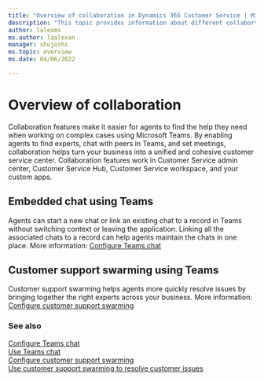 ```yaml
---
title: "Overview of collaboration in Dynamics 365 Customer Service | MicrosoftDocs"
description: "This topic provides information about different collabortion features that are available in Dynamics Customer Service."
author: lalexms
ms.author: laalexan
manager: shujoshi
ms.topic: overview
ms.date: 04/06/2022

---
```


# Overview of collaboration

Collaboration features make it easier for agents to find the help they need when working on complex cases using Microsoft Teams. By enabling agents to find experts, chat with peers in Teams, and set meetings, collaboration helps turn your business into a unified and cohesive customer service center. Collaboration features work in Customer Service admin center, Customer Service Hub, Customer Service workspace, and your custom apps. 

## Embedded chat using Teams

Agents can start a new chat or link an existing chat to a record in Teams without switching context or leaving the application. Linking all the associated chats to a record can help agents maintain the chats in one place. More information: [Configure Teams chat](configure-teams-chat.md)

## Customer support swarming using Teams

Customer support swarming helps agents more quickly resolve issues by bringing together the right experts across your business. More information: [Configure customer support swarming](configure-customer-support-swarming.md)

### See also
[Configure Teams chat](configure-teams-chat.md)<br>
[Use Teams chat](use-teams-chat.md)<br>
[Configure customer support swarming](configure-customer-support-swarming.md)<br>
[Use customer support swarming to resolve customer issues](use-customer-support-swarming.md)
